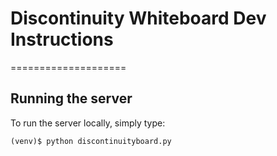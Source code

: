 # Discontinuity Whiteboard Dev Instructions
====================

## Running the server

To run the server locally, simply type:

```
(venv)$ python discontinuityboard.py
```
